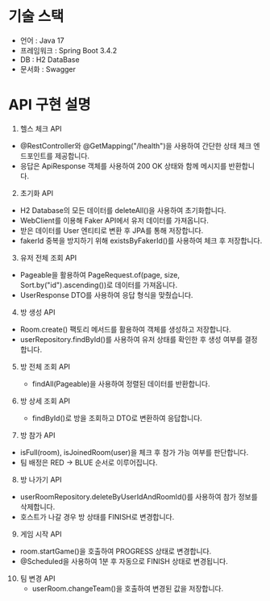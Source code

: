 # 기술 스택
- 언어 : Java 17
- 프레임워크 : Spring Boot 3.4.2
- DB : H2 DataBase
- 문서화 : Swagger


# API 구현 설명
1. 헬스 체크 API
  - @RestController와 @GetMapping("/health")을 사용하여 간단한 상태 체크 엔드포인트를 제공합니다.
  - 응답은 ApiResponse 객체를 사용하여 200 OK 상태와 함께 메시지를 반환합니다.

2. 초기화 API
  - H2 Database의 모든 데이터를 deleteAll()을 사용하여 초기화합니다.
  - WebClient를 이용해 Faker API에서 유저 데이터를 가져옵니다.
  - 받은 데이터를 User 엔티티로 변환 후 JPA를 통해 저장합니다.
  - fakerId 중복을 방지하기 위해 existsByFakerId()를 사용하여 체크 후 저장합니다.

3. 유저 전체 조회 API
  - Pageable을 활용하여 PageRequest.of(page, size, Sort.by("id").ascending())로 데이터를 가져옵니다.
  - UserResponse DTO를 사용하여 응답 형식을 맞췄습니다.

4. 방 생성 API
  - Room.create() 팩토리 메서드를 활용하여 객체를 생성하고 저장합니다.
  - userRepository.findById()를 사용하여 유저 상태를 확인한 후 생성 여부를 결정합니다.

5. 방 전체 조회 API
   - findAll(Pageable)을 사용하여 정렬된 데이터를 반환합니다.
     
6. 방 상세 조회 API
   - findById()로 방을 조회하고 DTO로 변환하여 응답합니다.
     
7. 방 참가 API
  - isFull(room), isJoinedRoom(user)을 체크 후 참가 가능 여부를 판단합니다.
  - 팀 배정은 RED → BLUE 순서로 이루어집니다.
    
8. 방 나가기 API
  - userRoomRepository.deleteByUserIdAndRoomId()를 사용하여 참가 정보를 삭제합니다.
  - 호스트가 나갈 경우 방 상태를 FINISH로 변경합니다.
    
9. 게임 시작 API
  - room.startGame()을 호출하여 PROGRESS 상태로 변경합니다.
  - @Scheduled을 사용하여 1분 후 자동으로 FINISH 상태로 변경됩니다.
    
10. 팀 변경 API
    - userRoom.changeTeam()을 호출하여 변경된 값을 저장합니다.

